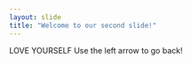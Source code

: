 ```yaml
---
layout: slide
title: "Welcome to our second slide!"
---
```

LOVE YOURSELF
Use the left arrow to go back!
